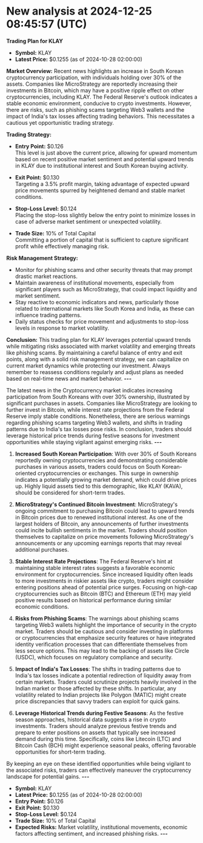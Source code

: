 # New analysis at 2024-12-25 08:45:57 (UTC)

**Trading Plan for KLAY**

- **Symbol:** KLAY
- **Latest Price:** $0.1255 (as of 2024-10-28 02:00:00)
  
**Market Overview:**
Recent news highlights an increase in South Korean cryptocurrency participation, with individuals holding over 30% of the assets. Companies like MicroStrategy are reportedly increasing their investments in Bitcoin, which may have a positive ripple effect on other cryptocurrencies, including KLAY. The Federal Reserve's outlook indicates a stable economic environment, conducive to crypto investments. However, there are risks, such as phishing scams targeting Web3 wallets and the impact of India's tax losses affecting trading behaviors. This necessitates a cautious yet opportunistic trading strategy.

**Trading Strategy:**

- **Entry Point:** $0.126  
  This level is just above the current price, allowing for upward momentum based on recent positive market sentiment and potential upward trends in KLAY due to institutional interest and South Korean buying activity.

- **Exit Point:** $0.130  
  Targeting a 3.5% profit margin, taking advantage of expected upward price movements spurred by heightened demand and stable market conditions.

- **Stop-Loss Level:** $0.124  
  Placing the stop-loss slightly below the entry point to minimize losses in case of adverse market sentiment or unexpected volatility.

- **Trade Size:** 10% of Total Capital  
  Committing a portion of capital that is sufficient to capture significant profit while effectively managing risk.

**Risk Management Strategy:**
- Monitor for phishing scams and other security threats that may prompt drastic market reactions.
- Maintain awareness of institutional movements, especially from significant players such as MicroStrategy, that could impact liquidity and market sentiment.
- Stay reactive to economic indicators and news, particularly those related to international markets like South Korea and India, as these can influence trading patterns.
- Daily status checks for price movement and adjustments to stop-loss levels in response to market volatility.

**Conclusion:**
This trading plan for KLAY leverages potential upward trends while mitigating risks associated with market volatility and emerging threats like phishing scams. By maintaining a careful balance of entry and exit points, along with a solid risk management strategy, we can capitalize on current market dynamics while protecting our investment. Always remember to reassess conditions regularly and adjust plans as needed based on real-time news and market behavior.
___---___

The latest news in the Cryptocurrency market indicates increasing participation from South Koreans with over 30% ownership, illustrated by significant purchases in assets. Companies like MicroStrategy are looking to further invest in Bitcoin, while interest rate projections from the Federal Reserve imply stable conditions. Nonetheless, there are serious warnings regarding phishing scams targeting Web3 wallets, and shifts in trading patterns due to India's tax losses pose risks. In conclusion, traders should leverage historical price trends during festive seasons for investment opportunities while staying vigilant against emerging risks.
___---___

1. **Increased South Korean Participation**: With over 30% of South Koreans reportedly owning cryptocurrencies and demonstrating considerable purchases in various assets, traders could focus on South Korean-oriented cryptocurrencies or exchanges. This surge in ownership indicates a potentially growing market demand, which could drive prices up. Highly liquid assets tied to this demographic, like KLAY (KAVA), should be considered for short-term trades.

2. **MicroStrategy's Continued Bitcoin Investment**: MicroStrategy's ongoing commitment to purchasing Bitcoin could lead to upward trends in Bitcoin prices due to renewed institutional interest. As one of the largest holders of Bitcoin, any announcements of further investments could incite bullish sentiments in the market. Traders should position themselves to capitalize on price movements following MicroStrategy's announcements or any upcoming earnings reports that may reveal additional purchases.

3. **Stable Interest Rate Projections**: The Federal Reserve's hint at maintaining stable interest rates suggests a favorable economic environment for cryptocurrencies. Since increased liquidity often leads to more investments in riskier assets like crypto, traders might consider entering positions ahead of potential price surges. Focusing on high-cap cryptocurrencies such as Bitcoin (BTC) and Ethereum (ETH) may yield positive results based on historical performance during similar economic conditions.

4. **Risks from Phishing Scams**: The warnings about phishing scams targeting Web3 wallets highlight the importance of security in the crypto market. Traders should be cautious and consider investing in platforms or cryptocurrencies that emphasize security features or have integrated identity verification processes that can differentiate themselves from less secure options. This may lead to the backing of assets like Circle (USDC), which focuses on regulatory compliance and security.

5. **Impact of India's Tax Losses**: The shifts in trading patterns due to India's tax losses indicate a potential redirection of liquidity away from certain markets. Traders could scrutinize projects heavily involved in the Indian market or those affected by these shifts. In particular, any volatility related to Indian projects like Polygon (MATIC) might create price discrepancies that savvy traders can exploit for quick gains.

6. **Leverage Historical Trends during Festive Seasons**: As the festive season approaches, historical data suggests a rise in crypto investments. Traders should analyze previous festive trends and prepare to enter positions on assets that typically see increased demand during this time. Specifically, coins like Litecoin (LTC) and Bitcoin Cash (BCH) might experience seasonal peaks, offering favorable opportunities for short-term trading.

By keeping an eye on these identified opportunities while being vigilant to the associated risks, traders can effectively maneuver the cryptocurrency landscape for potential gains.
___---___

- **Symbol:** KLAY
- **Latest Price:** $0.1255 (as of 2024-10-28 02:00:00)
- **Entry Point:** $0.126
- **Exit Point:** $0.130
- **Stop-Loss Level:** $0.124
- **Trade Size:** 10% of Total Capital
- **Expected Risks:** Market volatility, institutional movements, economic factors affecting sentiment, and increased phishing risks.
___---___

